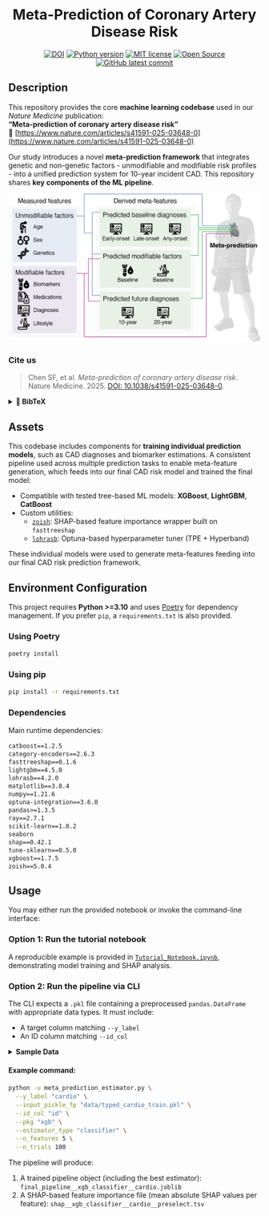 <div align="center">
<h1>
Meta-Prediction of Coronary Artery Disease Risk
</h1>

[![DOI](https://img.shields.io/badge/DOI-pending-blue.svg)](https://doi.org/)
[![Python version](https://img.shields.io/badge/Python-3.10--3.11-blue.svg)](https://github.com/TorkamaniLab/CAD_meta_prediction)
[![MIT license](https://img.shields.io/badge/License-MIT-green.svg)](https://github.com/TorkamaniLab/CAD_meta_prediction/blob/main/LICENSE)
[![Open Source](https://img.shields.io/badge/Open-Source-orange.svg)](https://github.com/TorkamaniLab/CAD_meta_prediction/blob/main/LICENSE) 
[![GitHub latest commit](https://badgen.net/github/last-commit/TorkamaniLab/CAD_meta_prediction)](https://github.com/TorkamaniLab/CAD_meta_prediction/commits)  

</div>


## Description

This repository provides the core **machine learning codebase** used in our *Nature Medicine* publication:  
**“Meta-prediction of coronary artery disease risk”**  
🔗 [https://www.nature.com/articles/s41591-025-03648-0](https://www.nature.com/articles/s41591-025-03648-0)

Our study introduces a novel **meta-prediction framework** that integrates genetic and non-genetic factors - unmodifiable and modifiable risk profiles - into a unified prediction system for 10-year incident CAD. This repository shares **key components of the ML pipeline**.

![CAD_meta_prediction](./img/NatMed_metaprediction_fig1b.png?raw=true "CAD_meta_prediction")


### Cite us
> Chen SF, et al. *Meta-prediction of coronary artery disease risk*. Nature Medicine. 2025. [DOI: 10.1038/s41591-025-03648-0](https://doi.org/10.1038/s41591-025-03648-0).  
<details>
<summary><strong>📎 BibTeX</strong></summary>

```bibtex
@article{chen2025metapred,
  title={Meta-prediction of coronary artery disease risk},
  author={Chen, Shang-Fu and Lee, Sang Eun and Sadaei, Hossein Javedani and Park, Jun-Bean and Khattab, Ahmed and Chen, Jei-Fu and Henegar, Corneliu and Wineinger, Nathan E. and Muse, Evan D. and Torkamani, Ali},
  journal={Nature Medicine},
  year={2025},
  month={Apr},
  publisher={Nature Portfolio},
  doi={10.1038/s41591-025-03648-0},
  url={https://www.nature.com/articles/s41591-025-03648-0}
}
```
</details>


## Assets

This codebase includes components for **training individual prediction models**, such as CAD diagnoses and biomarker estimations. A consistent pipeline used across multiple prediction tasks to enable meta-feature generation, which feeds into our final CAD risk model and trained the final model:

- Compatible with tested tree-based ML models: **XGBoost**, **LightGBM**, **CatBoost**
- Custom utilities:
  - [`zoish`](https://github.com/TorkamaniLab/zoish): SHAP-based feature importance wrapper built on `fasttreeshap`
  - [`lohrasb`](https://github.com/TorkamaniLab/lohrasb): Optuna-based hyperparameter tuner (TPE + Hyperband)

These individual models were used to generate meta-features feeding into our final CAD risk prediction framework.
 

## Environment Configuration

This project requires **Python >=3.10** and uses [Poetry](https://python-poetry.org/) for dependency management. If you prefer `pip`, a `requirements.txt` is also provided.

### Using Poetry
```bash
poetry install
```

### Using pip
```bash
pip install -r requirements.txt
```

### Dependencies
Main runtime dependencies:
```
catboost==1.2.5
category-encoders==2.6.3
fasttreeshap==0.1.6
lightgbm==4.5.0
lohrasb==4.2.0
matplotlib==3.8.4
numpy==1.21.6
optuna-integration==3.6.0
pandas>=1.3.5
ray==2.7.1
scikit-learn==1.0.2
seaborn
shap==0.42.1
tune-sklearn==0.5.0
xgboost==1.7.5
zoish==5.0.4
```

## Usage

You may either run the provided notebook or invoke the command-line interface:

### Option 1: Run the tutorial notebook
A reproducible example is provided in [`Tutorial_Notebook.ipynb`](./Tutorial_Notebook.ipynb), demonstrating model training and SHAP analysis.

### Option 2: Run the pipeline via CLI
The CLI expects a `.pkl` file containing a preprocessed `pandas.DataFrame` with appropriate data types. It must include:
- A target column matching `--y_label`
- An ID column matching `--id_col`

<details>
<summary><strong>Sample Data</strong></summary>

This project uses the publicly available [Cardiovascular Disease dataset](https://www.kaggle.com/datasets/sulianova/cardiovascular-disease-dataset) as an example. The input file `data/typed_cardio_train.pkl` is generated by `data/make_cardio_train_pickle.py` and tracked with Git LFS.

</details>


#### Example command:
```bash
python -u meta_prediction_estimator.py \
  --y_label "cardio" \
  --input_pickle_fp "data/typed_cardio_train.pkl" \
  --id_col "id" \
  --pkg "xgb" \
  --estimator_type "classifier" \
  --n_features 5 \
  --n_trials 100
```

The pipeline will produce:
1. A trained pipeline object (including the best estimator): 
`final_pipeline__xgb_classifier__cardio.joblib`
1. A SHAP-based feature importance file (mean absolute SHAP values per feature):
`shap__xgb_classifier__cardio__preselect.tsv`
